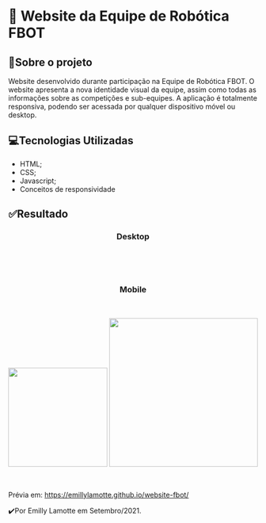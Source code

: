 # 🤖 Website da Equipe de Robótica FBOT

## 📄Sobre o projeto
Website desenvolvido durante participação na Equipe de Robótica FBOT. O website apresenta a nova identidade visual da equipe, assim como todas as informações sobre as competições e sub-equipes. A aplicação é totalmente responsiva, podendo ser acessada por qualquer dispositivo móvel ou desktop.

## 💻Tecnologias Utilizadas
- HTML;
- CSS;
- Javascript;
- Conceitos de responsividade

## ✅Resultado

<h3 align="center">Desktop</h3> 
<br>
<p align="center"> 

</p>
<br>
<h3 align="center">Mobile</h3> 
<br>
<p align="center"> 
  <img src="https://user-images.githubusercontent.com/79487290/133341618-024d0bd7-961a-46a1-91a7-d23306a7684b.gif" width="200"/>
  <img src="https://user-images.githubusercontent.com/79487290/133342490-f5f656b1-1a28-478c-a750-b3c775973406.gif" width="300"/>
</p>
<br>


  
 Prévia em: https://emillylamotte.github.io/website-fbot/
 
 ✔️Por Emilly Lamotte em Setembro/2021.



